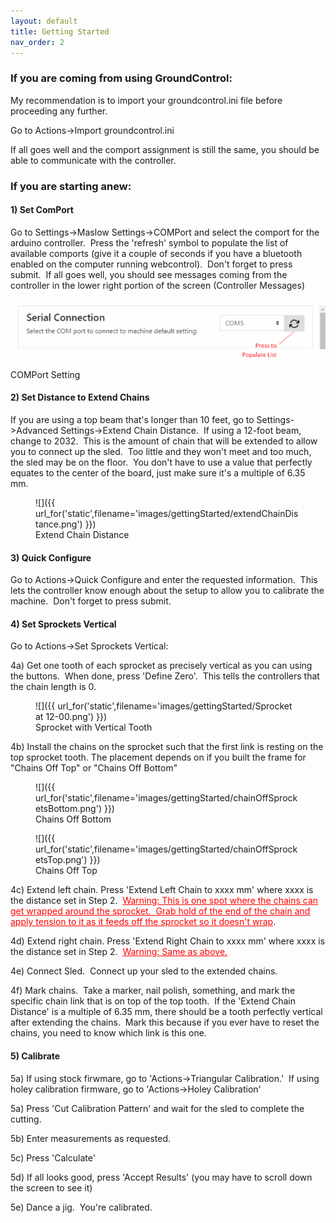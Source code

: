 ```yaml
---
layout: default
title: Getting Started
nav_order: 2
---
```

### If you are coming from using GroundControl:

My recommendation is to import your groundcontrol.ini file before proceeding any further.

Go to Actions->Import groundcontrol.ini

If all goes well and the comport assignment is still the same, you should be able to communicate with the controller.

### If you are starting anew:

#### 1) Set ComPort

Go to Settings->Maslow Settings->COMPort and select the comport for the arduino controller.  Press the 'refresh' symbol to populate the list of available comports (give it a couple of seconds if you have a bluetooth enabled on the computer running webcontrol).  Don't forget to press submit.  If all goes well, you should see messages coming from the controller in the lower right portion of the screen (Controller Messages)

![COMPort](assets/gettingStarted/comPort.png)

<figcaption class="figure-caption">COMPort Setting</figcaption>

</figure>

#### 2) Set Distance to Extend Chains

If you are using a top beam that's longer than 10 feet, go to Settings->Advanced Settings->Extend Chain Distance.  If using a 12-foot beam, change to 2032.  This is the amount of chain that will be extended to allow you to connect up the sled.  Too little and they won't meet and too much, the sled may be on the floor.  You don't have to use a value that perfectly equates to the center of the board, just make sure it's a multiple of 6.35 mm.

<figure class="figure">![]({{ url_for('static',filename='images/gettingStarted/extendChainDistance.png') }})

<figcaption class="figure-caption">Extend Chain Distance</figcaption>

</figure>

#### 3) Quick Configure

Go to Actions->Quick Configure and enter the requested information.  This lets the controller know enough about the setup to allow you to calibrate the machine.  Don't forget to press submit.

#### 4) Set Sprockets Vertical

Go to Actions->Set Sprockets Vertical:

4a) Get one tooth of each sprocket as precisely vertical as you can using the buttons.  When done, press 'Define Zero'.  This tells the controllers that the chain length is 0. 

<figure class="figure">![]({{ url_for('static',filename='images/gettingStarted/Sprocket at 12-00.png') }})

<figcaption class="figure-caption">Sprocket with Vertical Tooth</figcaption>

</figure>

4b) Install the chains on the sprocket such that the first link is resting on the top sprocket tooth. The placement depends on if you built the frame for "Chains Off Top" or "Chains Off Bottom" 

<figure class="figure">![]({{ url_for('static',filename='images/gettingStarted/chainOffSprocketsBottom.png') }})

<figcaption class="figure-caption">Chains Off Bottom</figcaption>

</figure>

<figure class="figure">![]({{ url_for('static',filename='images/gettingStarted/chainOffSprocketsTop.png') }})

<figcaption class="figure-caption">Chains Off Top</figcaption>

</figure>

4c) Extend left chain. Press 'Extend Left Chain to xxxx mm' where xxxx is the distance set in Step 2.  <span style="text-decoration: underline; color: #ff0000;">Warning: This is one spot where the chains can get wrapped around the sprocket.  Grab hold of the end of the chain and apply tension to it as it feeds off the sprocket so it doesn't wrap</span>.

4d) Extend right chain. Press 'Extend Right Chain to xxxx mm' where xxxx is the distance set in Step 2.  <span style="text-decoration: underline;"><span style="color: #ff0000; text-decoration: underline;">Warning: Same as above.</span></span>

4e) Connect Sled.  Connect up your sled to the extended chains.

4f) Mark chains.  Take a marker, nail polish, something, and mark the specific chain link that is on top of the top tooth.  If the 'Extend Chain Distance' is a multiple of 6.35 mm, there should be a tooth perfectly vertical after extending the chains.  Mark this because if you ever have to reset the chains, you need to know which link is this one.

#### 5) Calibrate

5a) If using stock firwmare, go to 'Actions->Triangular Calibration.'  If using holey calibration firmware, go to 'Actions->Holey Calibration'

5a) Press 'Cut Calibration Pattern' and wait for the sled to complete the cutting.

5b) Enter measurements as requested.

5c) Press 'Calculate'

5d) If all looks good, press 'Accept Results' (you may have to scroll down the screen to see it)

5e) Dance a jig.  You're calibrated.
